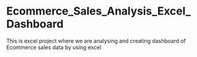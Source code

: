 # Ecommerce_Sales_Analysis_Excel_Dashboard
This is excel project where we are analysing and creating dashboard of Ecommerce sales data by using excel

